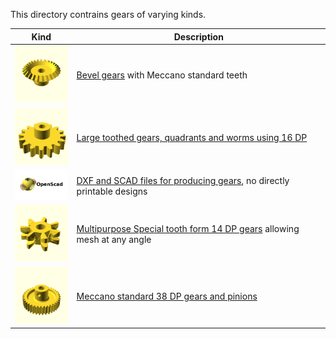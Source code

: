 This directory contrains gears of varying kinds.

Kind | Description
---- | -----------
[<img src="bevel/images/bevel-26.png" width="100">](bevel#readme) | [Bevel gears](bevel#readme) with Meccano standard teeth
[<img src="large-tooth/images/part-167b-large-pinion.png" width="100">](large-tooth#readme) | [Large toothed gears, quadrants and worms using 16 DP](large-tooth#readme)
[<img src="maker/OpenSCAD.jpg" width="100">](maker#readme) | [DXF and SCAD files for producing gears](maker#readme), no directly printable designs
[<img src="multipurpose/images/7t-14dp-gear3.png" width="100">](multipurpose#readme) | [Multipurpose Special tooth form 14 DP gears](multipurpose#readme) allowing mesh at any angle
[<img src="standard/images/part-31-grub.png" width="100">](standard#readme) | [Meccano standard 38 DP gears and pinions](standard#readme)
